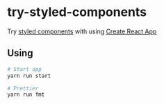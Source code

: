 # try-styled-components
Try [styled components](https://github.com/styled-components/styled-components) with using [Create React App](https://github.com/facebook/create-react-app)



## Using

```bash
# Start app
yarn run start

# Prettier
yarn run fmt
```

